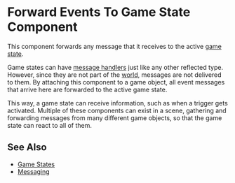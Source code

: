 # Forward Events To Game State Component

This component forwards any message that it receives to the active [game state](../../runtime/application/game-state.md).

Game states can have [message handlers](../../runtime/world/world-messaging.md) just like any other reflected type.
However, since they are not part of the [world](../../runtime/world/worlds.md), messages are not delivered to them. By attaching this component to a game object, all event messages that arrive here are forwarded to the active game state.

This way, a game state can receive information, such as when a trigger gets activated. Multiple of these components can exist in a scene, gathering and forwarding messages from many different game objects, so that the game state can react to all of them.

## See Also

* [Game States](../../runtime/application/game-state.md)
* [Messaging](../../runtime/world/world-messaging.md)